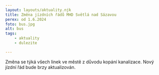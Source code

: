```yaml
---
layout: layouts/aktuality.njk
title: Změna jízdních řádů MHD Světlá nad Sázavou
perex: od 1.6.2024
foto: bus.jpg
alt: bus
tags:
    - aktuality
    - dulezite

---
```

Změna se týká všech linek ve městě z důvodu kopání kanalizace. Nový jízdní řád bude brzy aktualizován.